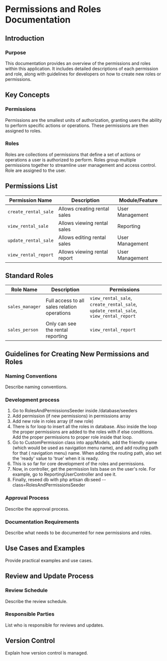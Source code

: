 # Permissions and Roles Documentation

## Introduction
### Purpose
This documentation provides an overview of the permissions and roles within this application. It includes detailed descriptions of each permission and role, along with guidelines for developers on how to create new roles or permissions.

## Key Concepts
### Permissions
Permissions are the smallest units of authorization, granting users the ability to perform specific actions or operations. These permissions are then assigned to roles. 

### Roles
Roles are collections of permissions that define a set of actions or operations a user is authorized to perform. Roles group multiple permissions together to streamline user management and access control. Role are assigned to the user.

## Permissions List
| Permission Name       | Description                  | Module/Feature  |
|-----------------------|------------------------------|-----------------|
| `create_rental_sale` | Allows creating rental sales | User Management |
| `view_rental_sale`   | Allows viewing rental sales  | Reporting       |
| `update_rental_sale` | Allows editing rental sales  | User Management |
| `view_rental_report`  | Allows viewing rental report | User Management |

## Standard Roles
| Role Name       | Description                                  | Permissions                                |
|-----------------|----------------------------------------------|--------------------------------------------|
| `sales_manager` | Full access to all sales relation operations | `view_rental_sale`, `create_rental_sale`, `update_rental_sale`, `view_rental_report` |
| `sales_person`  | Only can see the rental reporting            | `view_rental_report`                  |

## Guidelines for Creating New Permissions and Roles
### Naming Conventions
Describe naming conventions.

### Development process
1. Go to RolesAndPermissionsSeeder inside /database/seeders
2. Add permission (if new permissions) in permissions array
3. Add new role in roles array (if new role)
4. There is for loop to insert all the roles in database. Also inside the loop the proper permissions are added to the roles with if else conditions. Add the proper permissions to proper role inside that loop.
5. Go to CustomPermission class into app/Models, add the friendly name (which would be used as navigation menu name), and add routing path for that ( navigation menu) name. When adding the routing path, also set the 'ready' value to 'true' when it is ready.
6. This is so far for core development of the roles and permissions.
7. Now, in controller, get the permission lists base on the user's role. For example, go to ReportingUserController and see it.
8. Finally, reseed db with php artisan db:seed --class=RolesAndPermissionsSeeder

### Approval Process
Describe the approval process.

### Documentation Requirements
Describe what needs to be documented for new permissions and roles.

## Use Cases and Examples
Provide practical examples and use cases.

## Review and Update Process
### Review Schedule
Describe the review schedule.

### Responsible Parties
List who is responsible for reviews and updates.

## Version Control
Explain how version control is managed.
